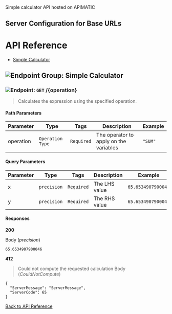 # 

Simple calculator API hosted on APIMATIC



## Server Configuration for Base URLs







# <a name="api_reference"></a>API Reference

* [Simple Calculator](#simple_calculator)

## <a name="simple_calculator"></a>![Endpoint Group: ](https://apidocs.io/img/class.png "Simple Calculator") Simple Calculator


### <a name="calculate"></a>![Endpoint: ](https://apidocs.io/img/method.png "Calculate") `GET` /{operation}

> Calculates the expression using the specified operation.



#### Path Parameters
| Parameter | Type | Tags | Description | Example |
|-----------|------| ---- |-------------| ------- |
| operation | `Operation Type` |  ``` Required ```  | The operator to apply on the variables | `"SUM"` | 

#### Query Parameters
| Parameter | Type | Tags | Description | Example |
|-----------|------| ---- |-------------| ------- |
| x | `precision` |  ``` Required ```  | The LHS value | `65.6534907900046` | 
| y | `precision` |  ``` Required ```  | The RHS value | `65.6534907900046` | 

#### Responses
**200** 

Body (_precision_) 
```
65.6534907900046
```


**412** 

> Could not compute the requested calculation
Body (_CouldNotCompute_) 
```
{
  "ServerMessage": "ServerMessage",
  "ServerCode": 65
}
```


[Back to API Reference](#api_reference)

